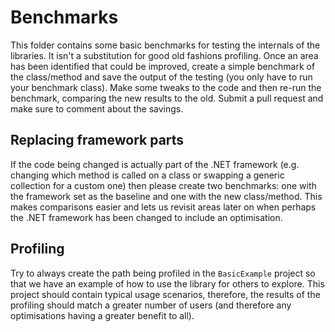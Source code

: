 Benchmarks
==========

This folder contains some basic benchmarks for testing the internals of the
libraries. It isn't a substitution for good old fashions profiling. Once an
area has been identified that could be improved, create a simple benchmark of
the class/method and save the output of the testing (you only have to run your
benchmark class). Make some tweaks to the code and then re-run the benchmark,
comparing the new results to the old. Submit a pull request and make sure to
comment about the savings.

Replacing framework parts
-------------------------

If the code being changed is actually part of the .NET framework (e.g. changing
which method is called on a class or swapping a generic collection for a custom
one) then please create two benchmarks: one with the framework set as the
baseline and one with the new class/method. This makes comparisons easier and
lets us revisit areas later on when perhaps the .NET framework has been changed
to include an optimisation.

Profiling
---------

Try to always create the path being profiled in the `BasicExample` project so
that we have an example of how to use the library for others to explore. This
project should contain typical usage scenarios, therefore, the results of the
profiling should match a greater number of users (and therefore any
optimisations having a greater benefit to all).

